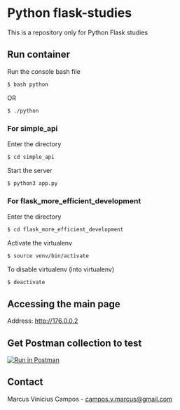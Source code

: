 # Python flask-studies

This is a repository only for Python Flask studies

## Run container

Run the console bash file

```bash
$ bash python
```

OR

```bash
$ ./python
```

### For simple_api

Enter the directory

```bash
$ cd simple_api
```

Start the server

```bash
$ python3 app.py
```

### For flask_more_efficient_development

Enter the directory

```bash
$ cd flask_more_efficient_development
```

Activate the virtualenv

```bash
$ source venv/bin/activate
```

To disable virtualenv (into virtualenv)

```bash
$ deactivate
```

## Accessing the main page

Address: http://176.0.0.2

## Get Postman collection to test

[![Run in Postman](https://run.pstmn.io/button.svg)](https://app.getpostman.com/run-collection/8f7dd9696cff0ec40450)

## Contact

Marcus Vinícius Campos - campos.v.marcus@gmail.com
